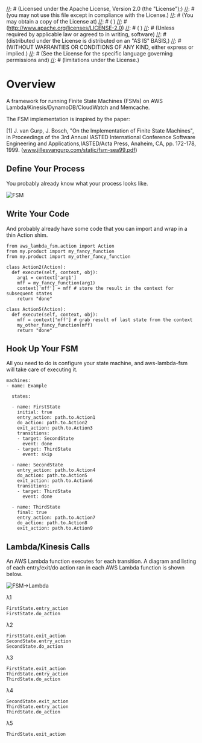 [//]: # (Copyright 2016 Workiva Inc.)
[//]: # ( )
[//]: # (Licensed under the Apache License, Version 2.0 (the "License");)
[//]: # (you may not use this file except in compliance with the License.)
[//]: # (You may obtain a copy of the License at)
[//]: # ( )
[//]: # (http://www.apache.org/licenses/LICENSE-2.0)
[//]: # ( )
[//]: # (Unless required by applicable law or agreed to in writing, software)
[//]: # (distributed under the License is distributed on an "AS IS" BASIS,)
[//]: # (WITHOUT WARRANTIES OR CONDITIONS OF ANY KIND, either express or implied.)
[//]: # (See the License for the specific language governing permissions and)
[//]: # (limitations under the License.)

# Overview

A framework for running Finite State Machines (FSMs) on AWS Lambda/Kinesis/DynamoDB/CloudWatch and Memcache. 

The FSM implementation is inspired by the paper:

[1] J. van Gurp, J. Bosch, "On the Implementation of Finite State Machines", in Proceedings of the 3rd Annual IASTED
    International Conference Software Engineering and Applications,IASTED/Acta Press, Anaheim, CA, pp. 172-178, 1999.
    (www.jillesvangurp.com/static/fsm-sea99.pdf)

## Define Your Process

You probably already know what your process looks like.

![FSM](https://chart.googleapis.com/chart?cht=gv&chl=digraph+G+%7B%0Alabel%3D%22overview%22%0Alabelloc%3D%22t%22%0A%22__start__%22+%5Blabel%3D%22start%22%2Cshape%3Dcircle%2Cstyle%3Dfilled%2Cfillcolor%3Dblack%2Cfontcolor%3Dwhite%2Cfontsize%3D9%5D%3B%0A%22__end__%22+%5Blabel%3D%22end%22%2Cshape%3Ddoublecircle%2Cstyle%3Dfilled%2Cfillcolor%3Dblack%2Cfontcolor%3Dwhite%2Cfontsize%3D9%5D%3B%0A%22FirstState%22+%5Bshape%3DMrecord%2Clabel%3D%22%7BFirstState%7Centry%2F+Action1%5Cldo%2F+Action2%5Clexit%2F+Action3%7D%22%5D%3B%0A%22__start__%22+-%3E+%22FirstState%22%0A%22FirstState%22+-%3E+%22SecondState%22+%5Blabel%3D%22done%22%5D%3B%0A%22FirstState%22+-%3E+%22ThirdState%22+%5Blabel%3D%22skip%22%5D%3B%0A%22SecondState%22+%5Bshape%3DMrecord%2Clabel%3D%22%7BSecondState%7Centry%2F+Action4%5Cldo%2F+Action5%5Clexit%2F+Action6%7D%22%5D%3B%0A%22SecondState%22+-%3E+%22ThirdState%22+%5Blabel%3D%22done%22%5D%3B%0A%22ThirdState%22+%5Bshape%3DMrecord%2Clabel%3D%22%7BThirdState%7Centry%2F+Action7%5Cldo%2F+Action8%5Clexit%2F+Action9%7D%22%5D%3B%0A%22ThirdState%22+-%3E+%22__end__%22%0A%7D)

## Write Your Code

And probably already have some code that you can import and wrap in a thin Action shim.

    from aws_lambda_fsm.action import Action
    from my.product import my_fancy_function
    from my.product import my_other_fancy_function

    class Action2(Action):
      def execute(self, context, obj):
        arg1 = context['arg1']
        mff = my_fancy_function(arg1)
        context['mff'] = mff # store the result in the context for subsequent states
        return "done"
        
    class Action5(Action):
      def execute(self, context, obj):
        mff = context['mff'] # grab result of last state from the context
        my_other_fancy_function(mff)
        return "done"

## Hook Up Your FSM

All you need to do is configure your state machine, and aws-lambda-fsm will take care of executing it.

    machines:
    - name: Example
    
      states:
    
      - name: FirstState
        initial: true
        entry_action: path.to.Action1
        do_action: path.to.Action2
        exit_action: path.to.Action3
        transitions:
        - target: SecondState
          event: done
        - target: ThirdState
          event: skip
    
      - name: SecondState
        entry_action: path.to.Action4
        do_action: path.to.Action5
        exit_action: path.to.Action6
        transitions:
        - target: ThirdState
          event: done
    
      - name: ThirdState
        final: true
        entry_action: path.to.Action7
        do_action: path.to.Action8
        exit_action: path.to.Action9
        
## Lambda/Kinesis Calls

An AWS Lambda function executes for each transition. A diagram and listing of each entry/exit/do action ran in each AWS Lambda function is shown below.

![FSM->Lambda](https://chart.googleapis.com/chart?cht=gv&chl=digraph+G+%7B%0Alabel%3D%22overview%22%0Alabelloc%3D%22t%22%0A%22__start__%22+%5Blabel%3D%22start%22%2Cshape%3Dcircle%2Cstyle%3Dfilled%2Cfillcolor%3Dblack%2Cfontcolor%3Dwhite%2Cfontsize%3D9%5D%3B%0A%22FirstState%22+%5Bshape%3DMrecord%2Clabel%3D%22%7BFirstState%7Centry%2F+Action1%5Cldo%2F+Action2%5Clexit%2F+Action3%7D%22%5D%3B%0A%22__start__%22+-%3E+%22FirstState%22+%5Blabel%3D%22%28%CE%BB1%29+%22%5D%0A%22FirstState%22+-%3E+%22SecondState%22+%5Blabel%3D%22%28%CE%BB2%29+done%22%5D%3B%0A%22FirstState%22+-%3E+%22ThirdState%22+%5Blabel%3D%22%28%CE%BB3%29+skip%22%5D%3B%0A%22SecondState%22+%5Bshape%3DMrecord%2Clabel%3D%22%7BSecondState%7Centry%2F+Action4%5Cldo%2F+Action5%5Clexit%2F+Action6%7D%22%5D%3B%0A%22SecondState%22+-%3E+%22ThirdState%22+%5Blabel%3D%22%28%CE%BB4%29+done%22%5D%3B%0A%22ThirdState%22+%5Bshape%3DMrecord%2Clabel%3D%22%7BThirdState%7Centry%2F+Action7%5Cldo%2F+Action8%5Clexit%2F+Action9%7D%22%5D%3B%0A%22ThirdState%22+-%3E+%22__end__%22+%5Blabel%3D%22%28%CE%BB5%29+%22%5D%0A%22__end__%22+%5Blabel%3D%22end%22%2Cshape%3Ddoublecircle%2Cstyle%3Dfilled%2Cfillcolor%3Dblack%2Cfontcolor%3Dwhite%2Cfontsize%3D9%5D%3B%0A%7D)

λ1

    FirstState.entry_action
    FirstState.do_action
 
λ2

    FirstState.exit_action
    SecondState.entry_action 
    SecondState.do_action
    
λ3

    FirstState.exit_action
    ThirdState.entry_action 
    ThirdState.do_action
  
λ4

    SecondState.exit_action
    ThirdState.entry_action 
    ThirdState.do_action
 
λ5

    ThirdState.exit_action
 
